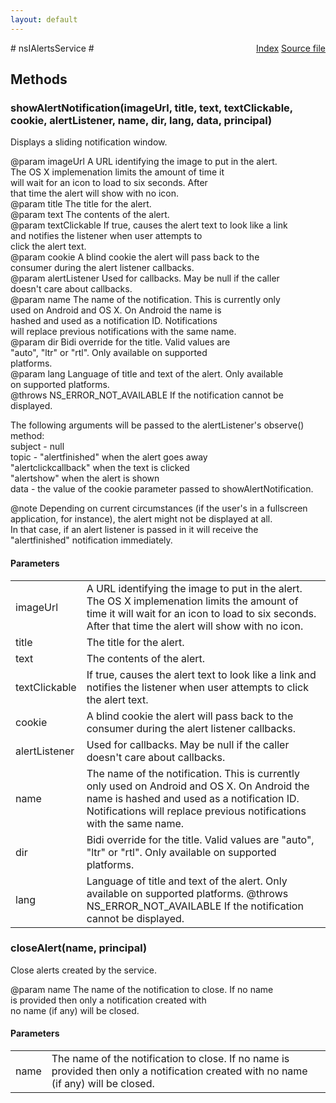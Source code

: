 ```yaml
---
layout: default
---
```

<div class='links' style='float:right'><a href="../index.html">Index</a>
<a href="http://dxr.mozilla.org/mozilla-central/source/toolkit/components/alerts/nsIAlertsService.idl">Source file</a>
</div>
# nsIAlertsService #

## Methods ##

### showAlertNotification(imageUrl, title, text, textClickable, cookie, alertListener, name, dir, lang, data, principal) ###
  
Displays a sliding notification window.  
  
@param imageUrl       A URL identifying the image to put in the alert.  
                      The OS X implemenation limits the amount of time it  
                      will wait for an icon to load to six seconds. After  
                      that time the alert will show with no icon.  
@param title          The title for the alert.  
@param text           The contents of the alert.  
@param textClickable  If true, causes the alert text to look like a link  
                      and notifies the listener when user attempts to   
                      click the alert text.  
@param cookie         A blind cookie the alert will pass back to the   
                      consumer during the alert listener callbacks.  
@param alertListener  Used for callbacks. May be null if the caller   
                      doesn't care about callbacks.  
@param name           The name of the notification. This is currently only  
                      used on Android and OS X. On Android the name is  
                      hashed and used as a notification ID. Notifications  
                      will replace previous notifications with the same name.  
@param dir            Bidi override for the title. Valid values are  
                      "auto", "ltr" or "rtl". Only available on supported  
                      platforms.  
@param lang           Language of title and text of the alert. Only available  
                      on supported platforms.  
@throws NS_ERROR_NOT_AVAILABLE If the notification cannot be displayed.  
  
The following arguments will be passed to the alertListener's observe()   
method:  
  subject - null  
  topic   - "alertfinished" when the alert goes away  
            "alertclickcallback" when the text is clicked  
            "alertshow" when the alert is shown  
  data    - the value of the cookie parameter passed to showAlertNotification.  
  
@note Depending on current circumstances (if the user's in a fullscreen  
      application, for instance), the alert might not be displayed at all.  
      In that case, if an alert listener is passed in it will receive the  
      "alertfinished" notification immediately.  
  

#### Parameters ####

<table>

<tr>
<td>imageUrl</td>
<td>A URL identifying the image to put in the alert.  
                      The OS X implemenation limits the amount of time it  
                      will wait for an icon to load to six seconds. After  
                      that time the alert will show with no icon.  
</td>
</tr>

<tr>
<td>title</td>
<td>The title for the alert.  
</td>
</tr>

<tr>
<td>text</td>
<td>The contents of the alert.  
</td>
</tr>

<tr>
<td>textClickable</td>
<td>If true, causes the alert text to look like a link  
                      and notifies the listener when user attempts to   
                      click the alert text.  
</td>
</tr>

<tr>
<td>cookie</td>
<td>A blind cookie the alert will pass back to the   
                      consumer during the alert listener callbacks.  
</td>
</tr>

<tr>
<td>alertListener</td>
<td>Used for callbacks. May be null if the caller   
                      doesn't care about callbacks.  
</td>
</tr>

<tr>
<td>name</td>
<td>The name of the notification. This is currently only  
                      used on Android and OS X. On Android the name is  
                      hashed and used as a notification ID. Notifications  
                      will replace previous notifications with the same name.  
</td>
</tr>

<tr>
<td>dir</td>
<td>Bidi override for the title. Valid values are  
                      "auto", "ltr" or "rtl". Only available on supported  
                      platforms.  
</td>
</tr>

<tr>
<td>lang</td>
<td>Language of title and text of the alert. Only available  
                      on supported platforms.  
@throws NS_ERROR_NOT_AVAILABLE If the notification cannot be displayed.  
</td>
</tr>

</table>

### closeAlert(name, principal) ###
  
Close alerts created by the service.  
  
@param name           The name of the notification to close. If no name  
                      is provided then only a notification created with  
                      no name (if any) will be closed.  
  

#### Parameters ####

<table>

<tr>
<td>name</td>
<td>The name of the notification to close. If no name  
                      is provided then only a notification created with  
                      no name (if any) will be closed.  
</td>
</tr>

</table>
